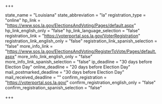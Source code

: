 +++

state_name = "Louisiana"
state_abbreviation = "la"
registration_type = "online"
hp_link = "https://www.sos.la.gov/ElectionsAndVoting/Pages/default.aspx"
hp_link_english_only = "false"
hp_link_language_selection = "false"
registration_link = "https://voterportal.sos.la.gov/VoterRegistration"
registration_link_english_only = "false"
registration_link_spanish_selection = "false"
more_info_link = "https://www.sos.la.gov/ElectionsAndVoting/RegisterToVote/Pages/default.aspx"
more_info_link_english_only = "false"
more_info_link_spanish_selection = "false"
ip_deadline = "30 days before Election Day"
online_deadline = "20 days before Election Day"
mail_postmarked_deadline = "30 days before Election Day"
mail_received_deadline = ""
confirm_registration = "https://voterportal.sos.la.gov/"
confirm_registration_english_only = "false"
confirm_registration_spanish_selection = "false"

+++